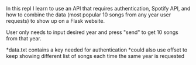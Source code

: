 In this repl I learn to use an API that requires authentication, Spotify API, and how to combine the data (most popular 10 songs from any year user requests) to show up on a Flask website. 

User only needs to input desired year and press "send" to get 10 songs from that year.

*data.txt contains a key needed for authentication
*could also use offset to keep showing different list of songs each time the same year is requested